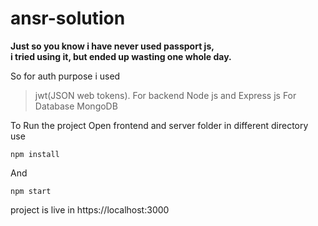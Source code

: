 # ansr-solution

**Just so you know i have never used passport js,<br>
i tried using it, but ended up wasting one whole day.**

So for auth purpose i used 
> jwt(JSON web tokens).
For backend
> Node js and Express js
For Database
> MongoDB


To Run the project
Open frontend and server folder in different directory
use
```
npm install
```
And 
```
npm start
```

project is live in
https://localhost:3000
